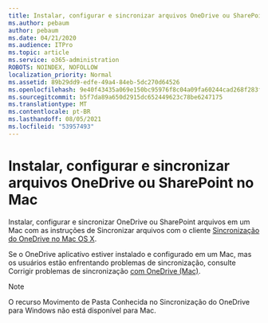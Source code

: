 ```yaml
---
title: Instalar, configurar e sincronizar arquivos OneDrive ou SharePoint no Mac
ms.author: pebaum
author: pebaum
ms.date: 04/21/2020
ms.audience: ITPro
ms.topic: article
ms.service: o365-administration
ROBOTS: NOINDEX, NOFOLLOW
localization_priority: Normal
ms.assetid: 89b29dd9-edfe-49a4-84eb-5dc270d64526
ms.openlocfilehash: 9e40f43435a069e150bc95976f8c04a09fa60244cad268f283f326c1df363704
ms.sourcegitcommit: b5f7da89a650d2915dc652449623c78be6247175
ms.translationtype: MT
ms.contentlocale: pt-BR
ms.lasthandoff: 08/05/2021
ms.locfileid: "53957493"
---
```

# <a name="install-setup-and-sync-onedrive-or-sharepoint-files-on-mac"></a>Instalar, configurar e sincronizar arquivos OneDrive ou SharePoint no Mac 

Instalar, configurar e sincronizar OneDrive ou SharePoint arquivos em um Mac com as instruções de Sincronizar arquivos com o cliente [Sincronização do OneDrive no Mac OS X](https://support.office.com/article/sync-files-with-the-onedrive-sync-client-on-mac-os-x-d11b9f29-00bb-4172-be39-997da46f913f).

Se o OneDrive aplicativo estiver instalado e configurado em um Mac, mas os usuários estão enfrentando problemas de sincronização, consulte Corrigir problemas de sincronização [com OneDrive (Mac)](https://support.office.com/article/fix-onedrive-sync-problems-on-a-mac-af3012d7-13ec-4ac9-bbb1-ebcd2a0cd756).

> [!NOTE]
> O recurso Movimento de Pasta Conhecida no Sincronização do OneDrive para Windows não está disponível para Mac.




